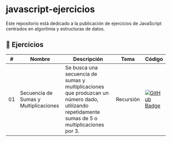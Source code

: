 # javascript-ejercicios

Este repositorio está dedicado a la publicación de ejercicios de JavaScript centrados en algoritmia y estructuras de datos.

## :penguin: Ejercicios

| #   | Nombre                                | Descripción                                                                                                                                    | Tema      | Código                                                                                                                                                                                                                                                                    |
| --- | ------------------------------------- | ---------------------------------------------------------------------------------------------------------------------------------------------- | --------- | ------------------------------------------------------------------------------------------------------------------------------------------------------------------------------------------------------------------------------------------------------------------------- |
| 01  | Secuencia de Sumas y Multiplicaciones | Se busca una secuencia de sumas y multiplicaciones que produzcan un número dado, utilizando repetidamente sumas de 5 o multiplicaciones por 3. | Recursión | [![GitHub Badge](https://img.shields.io/badge/Código-181717?logo=github&logoColor=fff&style=flat-square)](https://github.com/devfranciscog/javascript-ejercicios/blob/main/01-secuencia-de-sumas-y-multiplicaciones/01-secuencia-de-sumas-y-multiplicaciones-solucion.js) |
